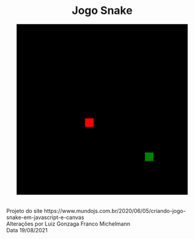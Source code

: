 <h1 align="center">Jogo Snake</h1>

<p align="center">
  <img width="450" height="450" src="https://raw.githubusercontent.com/lgfranco22/jogo_snake_js/main/img/gif.gif">
</p>

<br>
    Projeto do site https://www.mundojs.com.br/2020/06/05/criando-jogo-snake-em-javascript-e-canvas
<br>
    Alterações por Luiz Gonzaga Franco Michelmann
<br>
    Data 19/08/2021
<br>
